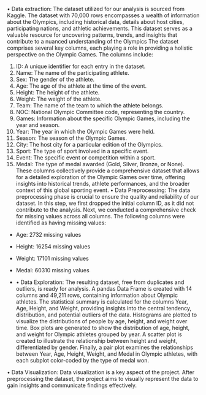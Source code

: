 • Data extraction:
The dataset utilized for our analysis is sourced from Kaggle. The dataset with 70,000 rows encompasses a wealth 
of information about the Olympics, including historical data, details about host cities, participating nations, and 
athletic achievements. This dataset serves as a valuable resource for uncovering patterns, trends, and insights that 
contribute to a nuanced understanding of the Olympics
The dataset comprises several key columns, each playing a role in providing a holistic perspective on the Olympic 
Games. The columns include:
1. ID: A unique identifier for each entry in the dataset.
2. Name: The name of the participating athlete.
3. Sex: The gender of the athlete.
4. Age: The age of the athlete at the time of the event.
5. Height: The height of the athlete.
6. Weight: The weight of the athlete.
7. Team: The name of the team to which the athlete belongs.
8. NOC: National Olympic Committee code, representing the country.
9. Games: Information about the specific Olympic Games, including the year and season.
10. Year: The year in which the Olympic Games were held.
11. Season: The season of the Olympic Games.
12. City: The host city for a particular edition of the Olympics.
13. Sport: The type of sport involved in a specific event.
14. Event: The specific event or competition within a sport.
15. Medal: The type of medal awarded (Gold, Silver, Bronze, or None).
These columns collectively provide a comprehensive dataset that allows for a detailed exploration of the Olympic 
Games over time, offering insights into historical trends, athlete performances, and the broader context of this 
global sporting event.
• Data Preprocessing:
The data preprocessing phase is crucial to ensure the quality and reliability of our dataset. In this step, we first 
dropped the initial column ID, as it did not contribute to the analysis. Next, we conducted a comprehensive check 
for missing values across all columns. The following columns were identified as having missing values:
- Age: 2732 missing values
- Height: 16254 missing values
- Weight: 17101 missing values
- Medal: 60310 missing values

- • Data Exploration:
The resulting dataset, free from duplicates and outliers, is ready for analysis. A pandas Data Frame is created with 14 columns and 49,211 rows, containing information about Olympic athletes. The statistical summary is calculated for the columns Year, Age, Height, and Weight, providing insights into the central tendency, distribution, and potential outliers of the data. Histograms are plotted to visualize the distributions of people by age, height, and weight over time. Box plots are generated to show the distribution of age, height, and weight for Olympic athletes grouped by year. A scatter plot is created to illustrate the relationship between height and weight, differentiated by gender. Finally, a pair plot examines the relationships between Year, Age, Height, Weight, and Medal in Olympic athletes, with each subplot color-coded by the type of medal won.

• Data Visualization:
Data visualization is a key aspect of the project. After preprocessing the dataset, the project aims to visually represent the data to gain insights and communicate findings effectively.











